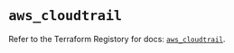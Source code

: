 # `aws_cloudtrail`

Refer to the Terraform Registory for docs: [`aws_cloudtrail`](https://registry.terraform.io/providers/hashicorp/aws/5.16.2/docs/resources/cloudtrail).
